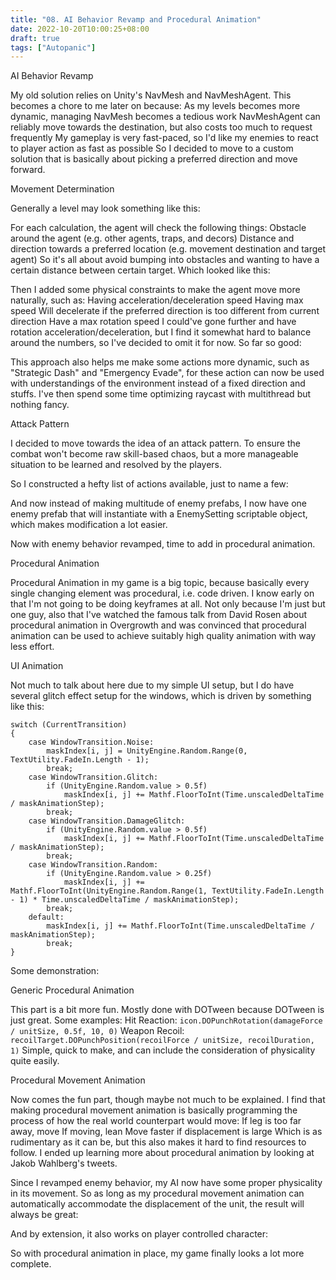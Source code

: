 ```yaml
---
title: "08. AI Behavior Revamp and Procedural Animation"
date: 2022-10-20T10:00:25+08:00
draft: true
tags: ["Autopanic"]
---
```


AI Behavior Revamp

My old solution relies on Unity's NavMesh and NavMeshAgent. This becomes a chore to me later on because:
As my levels becomes more dynamic, managing NavMesh becomes a tedious work
NavMeshAgent can reliably move towards the destination, but also costs too much to request frequently
My gameplay is very fast-paced, so I'd like my enemies to react to player action as fast as possible
So I decided to move to a custom solution that is basically about picking a preferred direction and move forward.

Movement Determination

Generally a level may look something like this:


For each calculation, the agent will check the following things:
Obstacle around the agent (e.g. other agents, traps, and decors)
Distance and direction towards a preferred location (e.g. movement destination and target agent)
So it's all about avoid bumping into obstacles and wanting to have a certain distance between certain target. Which looked like this:


Then I added some physical constraints to make the agent move more naturally, such as:
Having acceleration/deceleration speed
Having max speed
Will decelerate if the preferred direction is too different from current direction
Have a max rotation speed
I could've gone further and have rotation acceleration/deceleration, but I find it somewhat hard to balance around the numbers, so I've decided to omit it for now.
So far so good:



This approach also helps me make some actions more dynamic, such as "Strategic Dash" and "Emergency Evade", for these action can now be used with understandings of the environment instead of a fixed direction and stuffs.
I've then spend some time optimizing raycast with multithread but nothing fancy.


Attack Pattern

I decided to move towards the idea of an attack pattern. To ensure the combat won't become raw skill-based chaos, but a more manageable situation to be learned and resolved by the players.

So I constructed a hefty list of actions available, just to name a few:



And now instead of making multitude of enemy prefabs, I now have one enemy prefab that will instantiate with a EnemySetting scriptable object, which makes modification a lot easier.


Now with enemy behavior revamped, time to add in procedural animation.

Procedural Animation

Procedural Animation in my game is a big topic, because basically every single changing element was procedural, i.e. code driven.
I know early on that I'm not going to be doing keyframes at all. Not only because I'm just but one guy, also that I've watched the famous talk from David Rosen about procedural animation in Overgrowth and was convinced that procedural animation can be used to achieve suitably high quality animation with way less effort.

UI Animation

Not much to talk about here due to my simple UI setup, but I do have several glitch effect setup for the windows, which is driven by something like this:

```
switch (CurrentTransition)
{
    case WindowTransition.Noise:
        maskIndex[i, j] = UnityEngine.Random.Range(0, TextUtility.FadeIn.Length - 1);
        break;
    case WindowTransition.Glitch:
        if (UnityEngine.Random.value > 0.5f)
            maskIndex[i, j] += Mathf.FloorToInt(Time.unscaledDeltaTime / maskAnimationStep);
        break;
    case WindowTransition.DamageGlitch:
        if (UnityEngine.Random.value > 0.5f)
            maskIndex[i, j] += Mathf.FloorToInt(Time.unscaledDeltaTime / maskAnimationStep);
        break;
    case WindowTransition.Random:
        if (UnityEngine.Random.value > 0.25f)
            maskIndex[i, j] += Mathf.FloorToInt(UnityEngine.Random.Range(1, TextUtility.FadeIn.Length - 1) * Time.unscaledDeltaTime / maskAnimationStep);
        break;
    default:
        maskIndex[i, j] += Mathf.FloorToInt(Time.unscaledDeltaTime / maskAnimationStep);
        break;
}
```

Some demonstration:


Generic Procedural Animation

This part is a bit more fun. Mostly done with DOTween because DOTween is just great. Some examples:
Hit Reaction:
`icon.DOPunchRotation(damageForce / unitSize, 0.5f, 10, 0)`
Weapon Recoil:
`recoilTarget.DOPunchPosition(recoilForce / unitSize, recoilDuration, 1)`
Simple, quick to make, and can include the consideration of physicality quite easily.

Procedural Movement Animation

Now comes the fun part, though maybe not much to be explained.
I find that making procedural movement animation is basically programming the process of how the real world counterpart would move:
If leg is too far away, move
If moving, lean
Move faster if displacement is large
Which is as rudimentary as it can be, but this also makes it hard to find resources to follow. I ended up learning more about procedural animation by looking at Jakob Wahlberg's tweets.

Since I revamped enemy behavior, my AI now have some proper physicality in its movement. So as long as my procedural movement animation can automatically accommodate the displacement of the unit, the result will always be great:

And by extension, it also works on player controlled character:



So with procedural animation in place, my game finally looks a lot more complete.
